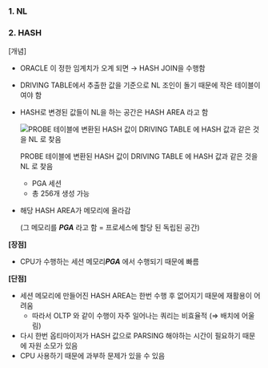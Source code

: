 ### 1. NL

### 2. HASH

[개념]

- ORACLE 이 정한 임계치가 오계 되면 → HASH JOIN을 수행함
- DRIVING TABLE에서 추출한 값을 기준으로 NL 조인이 돌기 때문에 작은 테이블이여야 함
- HASH로 변경된 값들이 NL을 하는 공간은 HASH AREA 라고 함
    
    ![PROBE 테이블에 변환된 HASH 값이 DRIVING TABLE 에 HASH 값과 같은 것을 NL 로 찾음](https://prod-files-secure.s3.us-west-2.amazonaws.com/e10c09c5-4e77-459d-8e69-5bc0f5f89acf/c0c75816-b595-46b1-9bcf-afd00119b1b5/image.png)
    
    PROBE 테이블에 변환된 HASH 값이 DRIVING TABLE 에 HASH 값과 같은 것을 NL 로 찾음
    
    - PGA 세션
    - 총 256개 생성 가능
- 해당 HASH AREA가 메모리에 올라감
    
    (그 메모리를 ***PGA*** 라고 함 = 프로세스에 할당 된 독립된 공간)
    

**[장점]**

- CPU가 수행하는 세션 메모리***PGA*** 에서 수행되기 때문에 빠름

**[단점]**

- 세션 메모리에 만들어진 HASH AREA는 한번 수행 후 없어지기 때문에 재활용이 어려움
    - 따라서 OLTP 와 같이 수행이 자주 일어나는 쿼리는 비효율적 (⇒ 배치에 어울림)
- 다시 한번 옵티마이저가 HASH 값으로 PARSING 해야하는 시간이 필요하기 때문에 자원 소모가 있음
- CPU 사용하기 때문에 과부하 문제가 있을 수 있음